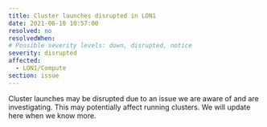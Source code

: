 ```yaml
---
title: Cluster launches disrupted in LON1
date: 2021-06-10 10:57:00
resolved: no
resolvedWhen: 
# Possible severity levels: down, disrupted, notice
severity: disrupted
affected:
  - LON1/Compute
section: issue
---
```


Cluster launches may be disrupted due to an issue we are aware of and are investigating. This may potentially affect running clusters. We will update here when we know more.
